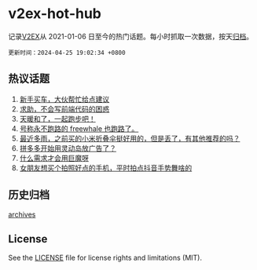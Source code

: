 # v2ex-hot-hub

 记录[V2EX](https://www.v2ex.com/)从 2021-01-06 日至今的热门话题。每小时抓取一次数据，按天[归档](archives)。

`更新时间：2024-04-25 19:02:34 +0800`

## 热议话题

1. [新手买车，大伙帮忙给点建议](https://www.v2ex.com/t/1035522)
1. [求助，不会写前端代码的困惑](https://www.v2ex.com/t/1035412)
1. [天暖和了，一起跑步吧！](https://www.v2ex.com/t/1035447)
1. [号称永不跑路的 freewhale 也跑路了。](https://www.v2ex.com/t/1035627)
1. [最近多雨，之前买的小米折叠伞挺好用的，但是丢了，有其他推荐的吗？](https://www.v2ex.com/t/1035452)
1. [拼多多开始用灵动岛放广告了？](https://www.v2ex.com/t/1035389)
1. [什么需求才会用巨魔呀](https://www.v2ex.com/t/1035462)
1. [女朋友想买个拍照好点的手机，平时拍点抖音手势舞啥的](https://www.v2ex.com/t/1035518)

## 历史归档

[archives](archives)

## License

See the [LICENSE](LICENSE) file for license rights and limitations (MIT).
